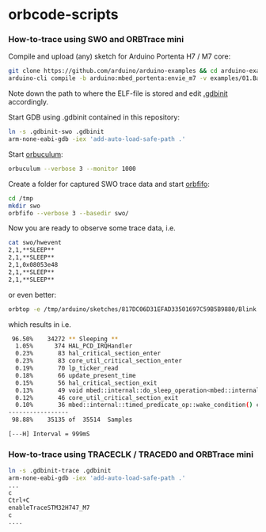 # orbcode-scripts
### How-to-trace using SWO and ORBTrace mini
Compile and upload (any) sketch for Arduino Portenta H7 / M7 core:
```bash
git clone https://github.com/arduino/arduino-examples && cd arduino-examples
arduino-cli compile -b arduino:mbed_portenta:envie_m7 -v examples/01.Basics/Blink -u -p /dev/ttyACM1
```
Note down the path to where the ELF-file is stored and edit [.gdbinit](.gdbinit) accordingly.

Start GDB using .gdbinit contained in this repository:
```bash
ln -s .gdbinit-swo .gdbinit
arm-none-eabi-gdb -iex 'add-auto-load-safe-path .'
```
Start [orbuculum](https://github.com/orbcode/orbuculum):
```bash
orbuculum --verbose 3 --monitor 1000
```
Create a folder for captured SWO trace data and start [orbfifo](https://github.com/orbcode/orbuculum):
```bash
cd /tmp
mkdir swo
orbfifo --verbose 3 --basedir swo/
```
Now you are ready to observe some trace data, i.e.
```bash
cat swo/hwevent
2,1,**SLEEP**
2,1,**SLEEP**
2,1,0x08053e48
2,1,**SLEEP**
2,1,**SLEEP**
```
or even better:
```bash
orbtop -e /tmp/arduino/sketches/817DC06D31EFAD33501697C59B5B9880/Blink.ino.elf -l
```
which results in i.e.
```bash
 96.50%    34272 ** Sleeping **
  1.05%      374 HAL_PCD_IRQHandler
  0.23%       83 hal_critical_section_enter
  0.23%       83 core_util_critical_section_enter
  0.19%       70 lp_ticker_read
  0.18%       66 update_present_time
  0.15%       56 hal_critical_section_exit
  0.13%       49 void mbed::internal::do_sleep_operation<mbed::internal::timed_predicate_op
  0.12%       46 core_util_critical_section_exit
  0.10%       36 mbed::internal::timed_predicate_op::wake_condition() const
-----------------
 98.88%    35135 of  35514  Samples

[---H] Interval = 999mS
```

### How-to-trace using TRACECLK / TRACED0 and ORBTrace mini
```bash
ln -s .gdbinit-trace .gdbinit
arm-none-eabi-gdb -iex 'add-auto-load-safe-path .'
...
c
Ctrl+C
enableTraceSTM32H747_M7
c
....
```
